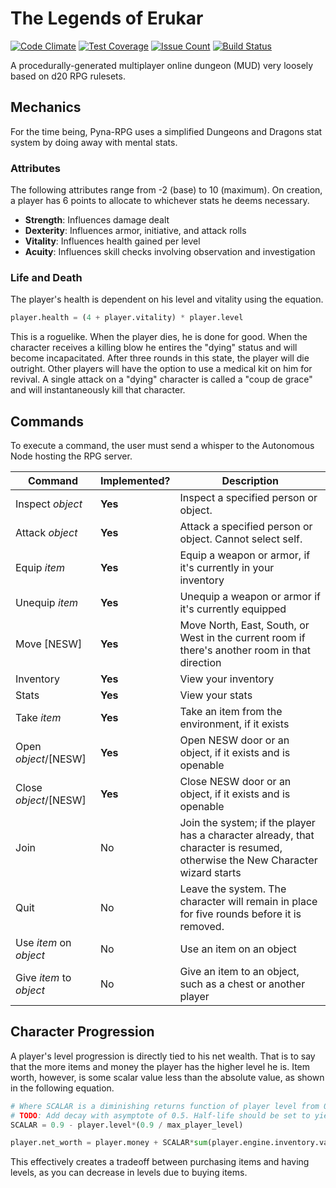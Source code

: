 # The Legends of Erukar
[![Code Climate](https://codeclimate.com/github/etkirsch/pyna-rpg/badges/gpa.svg)](https://codeclimate.com/github/etkirsch/pyna-rpg) [![Test Coverage](https://codeclimate.com/github/etkirsch/pyna-rpg/badges/coverage.svg)](https://codeclimate.com/github/etkirsch/pyna-rpg/coverage) [![Issue Count](https://codeclimate.com/github/etkirsch/pyna-rpg/badges/issue_count.svg)](https://codeclimate.com/github/etkirsch/pyna-rpg) [![Build Status](https://travis-ci.org/etkirsch/legends-of-erukar.svg?branch=master)](https://travis-ci.org/etkirsch/legends-of-erukar)

A procedurally-generated multiplayer online dungeon (MUD) very loosely based on d20 RPG rulesets.

## Mechanics
For the time being, Pyna-RPG uses a simplified Dungeons and Dragons stat system by doing away with mental stats.

### Attributes
The following attributes range from -2 (base) to 10 (maximum). On creation, a player has 6 points to allocate to whichever stats he deems necessary.

* **Strength**: Influences damage dealt
* **Dexterity**: Influences armor, initiative, and attack rolls
* **Vitality**: Influences health gained per level
* **Acuity**: Influences skill checks involving observation and investigation

### Life and Death

The player's health is dependent on his level and vitality using the equation.

```python
player.health = (4 + player.vitality) * player.level
```

This is a roguelike. When the player dies, he is done for good. When the character receives a killing blow he entires the "dying" status and will become incapacitated. After three rounds in this state, the player will die outright. Other players will have the option to use a medical kit on him for revival. A single attack on a "dying" character is called a "coup de grace" and will instantaneously kill that character.

## Commands
To execute a command, the user must send a whisper to the Autonomous Node hosting the RPG server.

| Command | Implemented? | Description |
| ------- | --------- |  ----------- |
| Inspect *object* | **Yes** | Inspect a specified person or object. |
| Attack *object* | **Yes** | Attack a specified person or object. Cannot select self. |
| Equip *item* | **Yes** | Equip a weapon or armor, if it's currently in your inventory |
| Unequip *item* | **Yes** | Unequip a weapon or armor if it's currently equipped |
| Move [NESW] | **Yes** | Move North, East, South, or West in the current room if there's another room in that direction |
| Inventory | **Yes** | View your inventory |
| Stats | **Yes** | View your stats |
| Take *item* | **Yes** |Take an item from the environment, if it exists |
| Open *object*/[NESW] | **Yes** | Open NESW door or an object, if it exists and is openable |
| Close *object*/[NESW] | **Yes** | Close NESW door or an object, if it exists and is openable |
| Join | No | Join the system; if the player has a character already, that character is resumed, otherwise the New Character wizard starts |
| Quit | No | Leave the system. The character will remain in place for five rounds before it is removed. |
| Use *item* on *object* | No | Use an item on an object |
| Give *item* to *object* | No | Give an item to an object, such as a chest or another player |

## Character Progression
A player's level progression is directly tied to his net wealth. That is to say that the more items and money the player has the higher level he is. Item worth, however, is some scalar value less than the absolute value, as shown in the following equation.

```python
# Where SCALAR is a diminishing returns function of player level from 0.9 at level 0 to 0.5 at the maximum player level
# TODO: Add decay with asymptote of 0.5. Half-life should be set to yield slightly longer than 0.5 decay.
SCALAR = 0.9 - player.level*(0.9 / max_player_level)

player.net_worth = player.money + SCALAR*sum(player.engine.inventory.value)
```

This effectively creates a tradeoff between purchasing items and having levels, as you can decrease in levels due to buying items.
